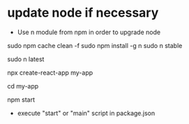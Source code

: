 # update node if necessary

- Use n module from npm in order to upgrade node


sudo npm cache clean -f
sudo npm install -g n
sudo n stable

sudo n latest


npx create-react-app my-app 

cd my-app

npm start

 - execute "start"  or "main" script in package.json